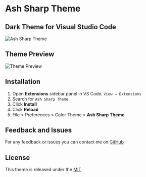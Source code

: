 # Ash Sharp Theme

## Dark Theme for Visual Studio Code

![Ash Sharp Theme](https://res.cloudinary.com/ashrafsadacloudinary/image/upload/f_auto,q_auto/thky2gvmfntgkqnawfsk)

## Theme Preview

![Theme Preview](https://res.cloudinary.com/ashrafsadacloudinary/image/upload/v1693337655/efbgrveyrhikw8p8jpsy.png)

## Installation

1. Open **Extensions** sidebar panel in VS Code. `View → Extensions`
2. Search for `Ash Sharp Theme`
3. Click **Install**
4. Click **Reload**
5. File > Preferences > Color Theme > **Ash Sharp Theme**

## Feedback and Issues

For any feedback or issues you can contact me on [GitHub](https://github.com/AshrafSada/ashtheme/issues)

## License

This theme is released under the [MIT](https://github.com/AshrafSada/ashtheme/blob/main/LICENSE)
